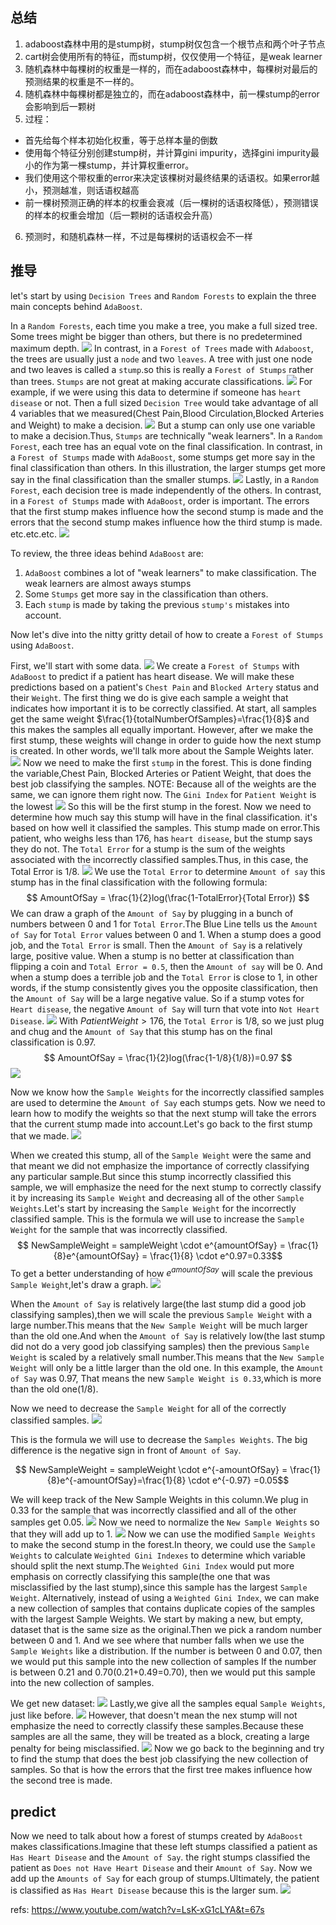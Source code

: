 ## 总结

1. adaboost森林中用的是stump树，stump树仅包含一个根节点和两个叶子节点
2. cart树会使用所有的特征，而stump树，仅仅使用一个特征，是weak learner
3. 随机森林中每棵树的权重是一样的，而在adaboost森林中，每棵树对最后的预测结果的权重是不一样的。
4. 随机森林中每棵树都是独立的，而在adaboost森林中，前一棵stump的error会影响到后一颗树
5. 过程：
  - 首先给每个样本初始化权重，等于总样本量的倒数
  - 使用每个特征分别创建stump树，并计算gini impurity，选择gini impurity最小的作为第一棵stump，并计算权重error。
  - 我们使用这个带权重的error来决定该棵树对最终结果的话语权。如果error越小，预测越准，则话语权越高
  - 前一棵树预测正确的样本的权重会衰减（后一棵树的话语权降低），预测错误的样本的权重会增加（后一颗树的话语权会升高）
6. 预测时，和随机森林一样，不过是每棵树的话语权会不一样

## 推导
let's start by using `Decision Trees` and `Random Forests` to explain the three main concepts behind `AdaBoost`.

In a `Random Forests`, each time you make a tree, you make a full sized tree. Some trees might be bigger than others, but there is no predetermined maximum depth.
![](./alg_tree_AdaBoost/1.png)
In contrast, in a `Forest of Trees` made with `Adaboost`, the trees are usually just a `node` and two `leaves`. A tree with just one node and two leaves is called a `stump`.so this is really a `Forest of Stumps` rather than trees. `Stumps` are not great at making accurate classifications.
![](./alg_tree_AdaBoost/2.png)
For example, if we were using this data to determine if someone has `heart disease` or not. Then a full sized `Decision Tree` would take advantage of all 4 variables that we measured(Chest Pain,Blood Circulation,Blocked Arteries and Weight) to make a decision.
![](./alg_tree_AdaBoost/3.png)
But a stump can only use one variable to make a decision.Thus, `Stumps` are technically "weak learners".
In a `Random Forest`, each tree has an equal vote on the final classification. In contrast, in a `Forest of Stumps` made with `AdaBoost`, some stumps get more say in the final classification than others. In this illustration, the larger stumps get more say in the final classification than the smaller stumps.
![](./alg_tree_AdaBoost/4.png)
Lastly, in a `Random Forest`, each decision tree is made independently of the others. In contrast, in a `Forest of Stumps` made with `AdaBoost`, order is important. The errors that the first stump makes influence how the second stump is made and the errors that the second stump makes influence how the third stump is made. etc.etc.etc.
![](./alg_tree_AdaBoost/5.png)

To review, the three ideas behind `AdaBoost` are:

1. `AdaBoost` combines a lot of "weak learners" to make classification. The weak learners are almost aways stumps
2. Some `Stumps` get more say in the classification than others.
3. Each `stump` is made by taking the previous `stump's` mistakes into account.


Now let's dive into the nitty gritty detail of how to create a `Forest of Stumps` using `AdaBoost`.

First, we'll start with some data.
![](./alg_tree_AdaBoost/6.png)
We create a `Forest of Stumps` with `AdaBoost` to predict if a patient has heart disease. We will make these predictions based on a patient's `Chest Pain` and `Blocked Artery` status and their `Weight`.
The first thing we do is give each sample a weight that indicates how important it is to be correctly classified. At start, all samples get the same weight $\frac{1}{totalNumberOfSamples}=\frac{1}{8}$ and this makes the samples all equally important.
However, after we make the first stump, these weights will change in order to guide how the next stump is created. In other words, we'll talk more about the Sample Weights later.
![](./alg_tree_AdaBoost/7.png)
Now we need to make the first `stump` in the forest. This is done finding the variable,Chest Pain, Blocked Arteries or Patient Weight, that does the best job classifying the samples.
NOTE: Because all of the weights are the same, we can ignore them right now.
The `Gini Index` for `Patient Weight` is the lowest
![](./alg_tree_AdaBoost/8.png)
So this will be the first stump in the forest. Now we need to determine how much say this stump will have in the final classification. it's based on how well it classified the samples. This stump made on error.This patient, who weighs less than 176, has `heart disease`, but the stump says they do not. The `Total Error` for a stump is the sum of the weights associated with the incorrectly classified samples.Thus, in this case, the Total Error is 1/8.
![](./alg_tree_AdaBoost/9.png)
We use the `Total Error` to determine `Amount of say` this stump has in the final classification with the following formula:
$$ AmountOfSay = \frac{1}{2}log(\frac{1-TotalError}{Total Error}) $$
We can draw a graph of the `Amount of Say` by plugging in a bunch of numbers between 0 and 1 for `Total Error`.The Blue Line tells us the `Amount of Say` for `Total Error` values between 0 and 1. When a stump does a good job, and the `Total Error` is small. Then the `Amount of Say` is a relatively large, positive value. When a stump is no better at classification than flipping a coin and `Total Error = 0.5`, then the `Amount of say` will be 0. And when a stump does a terrible job and the `Total Error` is close to 1, in other words, if the stump consistently gives you the opposite classification, then the `Amount of Say` will be a large negative value. So if a stump votes for `Heart disease`, the negative `Amount of Say` will turn that vote into `Not Heart Disease`.
![](./alg_tree_AdaBoost/10.png)
With $Patient Weight > 176$, the `Total Error` is 1/8, so we just plug and chug and the `Amount of Say` that this stump has on the final classification is 0.97.
$$ AmountOfSay = \frac{1}{2}log(\frac{1-1/8}{1/8})=0.97 $$
![](./alg_tree_AdaBoost/11.png)

Now we know how the `Sample Weights` for the incorrectly classified samples are used to determine the `Amount of Say` each stumps gets.
Now we need to learn how to modify the weights so that the next stump will take the errors that the current stump made into account.Let's go back to the first stump that we made.
![](./alg_tree_AdaBoost/12.png)


When we created this stump, all of the `Sample Weight` were the same and that meant we did not emphasize the importance of correctly classifying any particular sample.But since this stump incorrectly classified this sample, we will emphasize the need for the next stump to correctly classify it by increasing its `Sample Weight` and decreasing all of the other `Sample Weights`.Let's start by increasing the `Sample Weight` for the incorrectly classified sample.
This is the formula we will use to increase the `Sample Weight` for the sample that was incorrectly classified.
$$ NewSampleWeight = sampleWeight \cdot e^{amountOfSay}  = \frac{1}{8}e^{amountOfSay} = \frac{1}{8} \cdot e^0.97=0.33$$
To get a better understanding of how $e^{amountOfSay}$ will scale the previous `Sample Weight`,let's draw a graph.
![](./alg_tree_AdaBoost/13.png)


When the `Amount of Say` is relatively large(the last stump did a good job classifying samples),then we will scale the previous `Sample Weight` with a large number.This means that the `New Sample Weight` will be much larger than the old one.And when the `Amount of Say` is relatively low(the last stump did not do a very good job classifying samples) then the previous `Sample Weight` is scaled by a relatively small number.This means that the `New Sample Weight` will only be a little larger than the old one.
In this example, the `Amount of Say` was 0.97, That means the new `Sample Weight is 0.33`,which is more than the old one(1/8).


Now we need to decrease the `Sample Weight` for all of the correctly classified samples.
![](./alg_tree_AdaBoost/14.png)

This is the formula we will use to decrease the `Samples Weights`. The big difference is the negative sign in front of `Amount of Say`.

$$ NewSampleWeight = sampleWeight \cdot e^{-amountOfSay} = \frac{1}{8}e^{-amountOfSay}=\frac{1}{8} \cdot e^{-0.97} =0.05$$

We will keep track of the New Sample Weights in this column.We plug in 0.33 for the sample that was incorrectly classified and all of the other samples get 0.05.
![](./alg_tree_AdaBoost/15.png)
Now we need to normalize the `New Sample Weights` so that they will add up to 1.
![](./alg_tree_AdaBoost/16.png)
Now we can use the modified `Sample Weights` to make the second stump in the forest.In theory, we could use the `Sample Weights` to calculate `Weighted Gini Indexes` to determine which variable should split the next stump.The `Weighted Gini Index` would put more emphasis on correctly classifying this sample(the one that was misclassified by the last stump),since this sample has the largest `Sample Weight`.
Alternatively, instead of using a `Weighted Gini Index`, we can make a new collection of samples that contains duplicate copies of the samples with the largest Sample Weights.
We start by making a new, but empty, dataset that is the same size as the original.Then we pick a random number between 0 and 1. And we see where that number falls when we use the `Sample Weights` like a distribution.
If the number is between 0 and 0.07, then we would put this sample into the new collection of samples
If the number is between 0.21 and 0.70(0.21+0.49=0.70), then we would put this sample into the new collection of samples.

We get new dataset:
![](./alg_tree_AdaBoost/17.gif)
Lastly,we give all the samples equal `Sample Weights`, just like before.
![](./alg_tree_AdaBoost/18.png)
However, that doesn't mean the nex stump will not emphasize the need to correctly classify these samples.Because these samples are all the same, they will be treated as a block, creating a large penalty for being misclassified.
![](./alg_tree_AdaBoost/19.png)
Now we go back to the beginning and try to find the stump that does the best job classifying the new collection of samples. So that is how the errors that the first tree makes influence how the second tree is made.

## predict
Now we need to talk about how a forest of stumps created by `AdaBoost` makes classifications.Imagine that these left stumps classified a patient as `Has Heart Disease` and the `Amount of Say`. the right stumps classified the patient as `Does not Have Heart Disease` and their `Amount of Say`. Now we add up the `Amounts of Say` for each group of stumps.Ultimately, the patient is classified as `Has Heart Disease` because this is the larger sum.
![](./alg_tree_AdaBoost/20.png)








































refs:
https://www.youtube.com/watch?v=LsK-xG1cLYA&t=67s